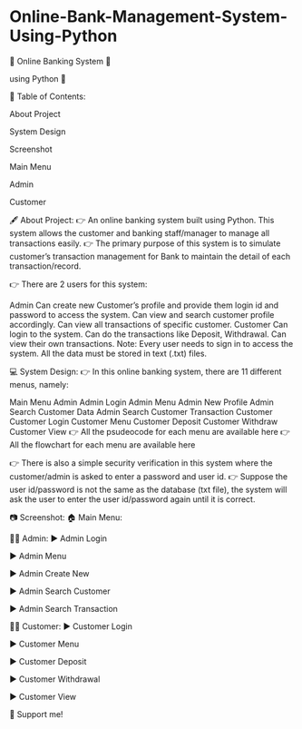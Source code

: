 # Online-Bank-Management-System-Using-Python

🏦 Online Banking System 🏦

using Python 🐍


📃 Table of Contents:

About Project 

System Design  

Screenshot  

Main Menu  

Admin  

Customer  

🖋 About Project:
👉 An online banking system built using Python. This system allows the customer and banking staff/manager to manage all transactions easily.
👉 The primary purpose of this system is to simulate customer’s transaction management for Bank to maintain the detail of each transaction/record.

👉 There are 2 users for this system:

Admin
Can create new Customer’s profile and provide them login id and password to access the system.
Can view and search customer profile accordingly.
Can view all transactions of specific customer.
Customer
Can login to the system.
Can do the transactions like Deposit, Withdrawal.
Can view their own transactions.
Note: Every user needs to sign in to access the system. All the data must be stored in text (.txt) files.




💻 System Design:
👉 In this online banking system, there are 11 different menus, namely:

Main Menu
Admin
Admin Login
Admin Menu
Admin New Profile
Admin Search Customer Data
Admin Search Customer Transaction
Customer
Customer Login
Customer Menu
Customer Deposit
Customer Withdraw
Customer View
👉 All the psudeocode for each menu are available here
👉 All the flowchart for each menu are available here

👉 There is also a simple security verification in this system where the customer/admin is asked to enter a password and user id.
👉 Suppose the user id/password is not the same as the database (txt file), the system will ask the user to enter the user id/password again until it is correct.




📷 Screenshot:
🏠 Main Menu:


👨‍💼 Admin:
▶ Admin Login


▶ Admin Menu


▶ Admin Create New


▶ Admin Search Customer


▶ Admin Search Transaction


🙎‍♂️ Customer:
▶ Customer Login


▶ Customer Menu


▶ Customer Deposit


▶ Customer Withdrawal


▶ Customer View





🙌 Support me!
